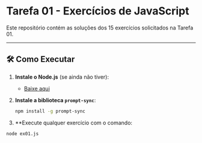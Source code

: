 # Tarefa 01 - Exercícios de JavaScript

Este repositório contém as soluções dos 15 exercícios solicitados na Tarefa 01.

---

## 🛠 Como Executar

1. **Instale o Node.js** (se ainda não tiver):
   - [Baixe aqui](https://nodejs.org/ )

2. **Instale a biblioteca `prompt-sync`**:
   ```bash
   npm install -g prompt-sync

3. **Execute qualquer exercício com o comando:
 ```bash
 node ex01.js
